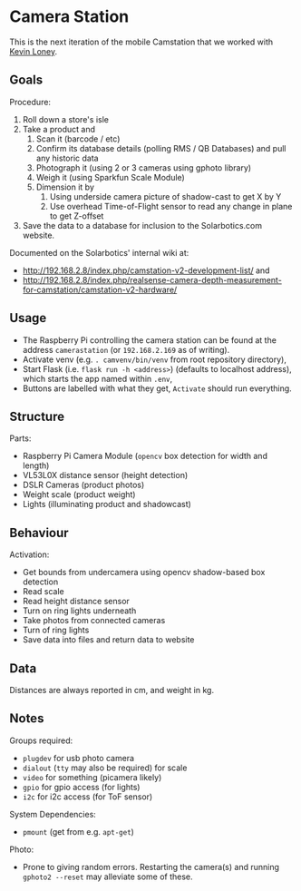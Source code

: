# Camera Station

This is the next iteration of the mobile Camstation that we worked with [Kevin Loney](https://github.com/solarboticsltd/Internal-Tools/blob/master/cam_station/).

## Goals

Procedure:
 1. Roll down a store's isle
 2. Take a product and
	 1. Scan it (barcode / etc)
	 2. Confirm its database details (polling RMS / QB Databases) and pull any historic data
	 3. Photograph it (using 2 or 3 cameras using gphoto library)
	 4. Weigh it (using Sparkfun Scale Module)
	 5. Dimension it by
		1. Using underside camera picture of shadow-cast to get X by Y
		2. Use overhead Time-of-Flight sensor to read any change in plane to get Z-offset
 3. Save the data to a database for inclusion to the Solarbotics.com website.

Documented on the Solarbotics' internal wiki at:
 - http://192.168.2.8/index.php/camstation-v2-development-list/ and 
 - http://192.168.2.8/index.php/realsense-camera-depth-measurement-for-camstation/camstation-v2-hardware/

## Usage
 - The Raspberry Pi controlling the camera station
 can be found at the address `camerastation` (or `192.168.2.169` as of writing).
 - Activate venv (e.g. `. camvenv/bin/venv` from root repository directory),
 - Start Flask (i.e. `flask run -h <address>`) (defaults to localhost address),
 which starts the app named within `.env`,
 - Buttons are labelled with what they get, `Activate` should run everything.

## Structure

Parts:
 - Raspberry Pi Camera Module (`opencv` box detection for width and length)
 - VL53L0X distance sensor (height detection)
 - DSLR Cameras (product photos)
 - Weight scale (product weight)
 - Lights (illuminating product and shadowcast)

## Behaviour

Activation:
 - Get bounds from undercamera using opencv shadow-based box detection
 - Read scale
 - Read height distance sensor
 - Turn on ring lights underneath
 - Take photos from connected cameras
 - Turn of ring lights
 - Save data into files and return data to website

## Data

Distances are always reported in cm, and weight in kg.

## Notes

Groups required:
 - `plugdev` for usb photo camera
 - `dialout` (`tty` may also be required) for scale
 - `video` for something (picamera likely)
 - `gpio` for gpio access (for lights)
 - `i2c` for i2c access (for ToF sensor)

System Dependencies:
 - `pmount` (get from e.g. `apt-get`)

Photo:
 - Prone to giving random errors.
   Restarting the camera(s) and running `gphoto2 --reset` 
   may alleviate some of these.
